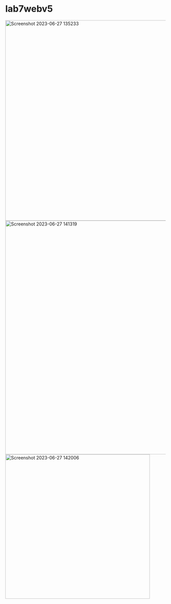 # lab7webv5

<img width="630" alt="Screenshot 2023-06-27 135233" src="https://github.com/pyatamaa/lab7webv5/assets/92738041/a53fb0d2-66cc-4017-973c-2682f92226db">

<img width="735" alt="Screenshot 2023-06-27 141319" src="https://github.com/pyatamaa/lab7webv5/assets/92738041/5ce2b64f-aa8b-4cf7-ad77-5a270b7d0deb">

<img width="454" alt="Screenshot 2023-06-27 142006" src="https://github.com/pyatamaa/lab7webv5/assets/92738041/924f8fde-dd5a-4f0b-8fc4-e067ab31e976">
